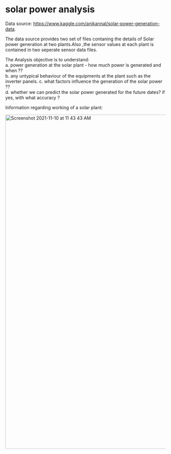 # solar power analysis
Data source:  https://www.kaggle.com/anikannal/solar-power-generation-data. 

The data source provides two set of files contaning the details of Solar power generation at two plants.Also ,the sensor values at each plant is contained in two seperate sensor data files.  

The Analysis objective is to understand:  
a. power generation at the solar plant - how much power is generated and when ??  
b. any untypical behaviour of the equipments at the plant such as the inverter panels. 
c. what factors influence the generation of the solar power ??  
d. whether we can predict the solar power generated for the future dates? if yes, with what accuracy ?   

Information regarding working of a solar plant:  

<img width="1047" alt="Screenshot 2021-11-10 at 11 43 43 AM" src="https://user-images.githubusercontent.com/20832632/141046106-9f0a6b70-4eb3-4f84-a166-fcfb5734496d.png">
